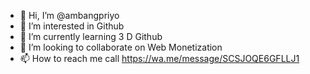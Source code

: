 - 👋 Hi, I’m @ambangpriyo
- 👀 I’m interested in Github
- 🌱 I’m currently learning 3 D Github
- 💞️ I’m looking to collaborate on Web Monetization
- 📫 How to reach me call https://wa.me/message/SCSJOQE6GFLLJ1

<!---
ambangpriyo/ambangpriyo is a ✨ special ✨ repository because its `README.md` (this file) appears on your GitHub profile.
You can click the Preview link to take a look at your changes.
--->
